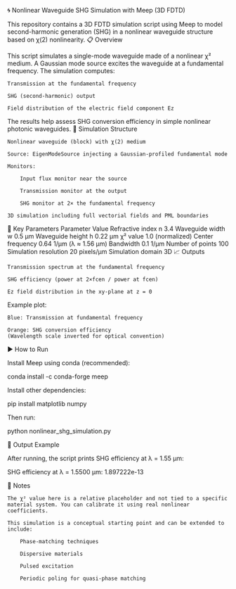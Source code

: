 🌀 Nonlinear Waveguide SHG Simulation with Meep (3D FDTD)

This repository contains a 3D FDTD simulation script using Meep to model second-harmonic generation (SHG) in a nonlinear waveguide structure based on χ(2) nonlinearity.
📋 Overview

This script simulates a single-mode waveguide made of a nonlinear χ² medium. A Gaussian mode source excites the waveguide at a fundamental frequency. The simulation computes:

    Transmission at the fundamental frequency

    SHG (second-harmonic) output

    Field distribution of the electric field component Ez

The results help assess SHG conversion efficiency in simple nonlinear photonic waveguides.
🧱 Simulation Structure

    Nonlinear waveguide (block) with χ(2) medium

    Source: EigenModeSource injecting a Gaussian-profiled fundamental mode

    Monitors:

        Input flux monitor near the source

        Transmission monitor at the output

        SHG monitor at 2× the fundamental frequency

    3D simulation including full vectorial fields and PML boundaries

🧪 Key Parameters
Parameter	Value
Refractive index n	3.4
Waveguide width w	0.5 μm
Waveguide height h	0.22 μm
χ² value	1.0 (normalized)
Center frequency	0.64 1/μm (λ ≈ 1.56 μm)
Bandwidth	0.1 1/μm
Number of points	100
Simulation resolution	20 pixels/μm
Simulation domain	3D
📈 Outputs

    Transmission spectrum at the fundamental frequency

    SHG efficiency (power at 2×fcen / power at fcen)

    Ez field distribution in the xy-plane at z = 0

Example plot:

    Blue: Transmission at fundamental frequency

    Orange: SHG conversion efficiency
    (Wavelength scale inverted for optical convention)

▶️ How to Run

Install Meep using conda (recommended):

conda install -c conda-forge meep

Install other dependencies:

pip install matplotlib numpy

Then run:

python nonlinear_shg_simulation.py

🧮 Output Example

After running, the script prints SHG efficiency at λ = 1.55 μm:

SHG efficiency at λ = 1.5500 μm: 1.897222e-13

📝 Notes

    The χ² value here is a relative placeholder and not tied to a specific material system. You can calibrate it using real nonlinear coefficients.

    This simulation is a conceptual starting point and can be extended to include:

        Phase-matching techniques

        Dispersive materials

        Pulsed excitation

        Periodic poling for quasi-phase matching

